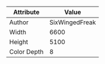 # 
| Attribute | Value |
| ---  | ---     |
| Author | SixWingedFreak |
| Width | 6600 |
| Height | 5100 |
| Color Depth | 8 |
